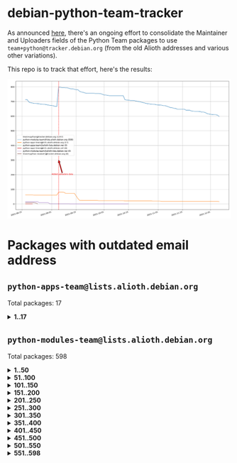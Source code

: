 # debian-python-team-tracker



As announced [here](https://lists.debian.org/debian-python/2021/08/msg00006.html), there's an ongoing effort to consolidate the Maintainer and Uploaders fields of the Python Team packages to use `team+python@tracker.debian.org` (from the old Alioth addresses and various other variations).



This repo is to track that effort, here's the results:



![Python team emails](images/python_team_emails.svg)


# Packages with outdated email address

## `python-apps-team@lists.alioth.debian.org`
Total packages: 17
<details>
<summary><b>1..17</b></summary>


| # | Package | Version |
| --- | --- | --- |
| 1 | [ctop](https://tracker.debian.org/ctop) | 1.0.0-2.1 |
| 2 | [cython](https://tracker.debian.org/cython) | 0.29.14-1 |
| 3 | [db2twitter](https://tracker.debian.org/db2twitter) | 0.6-1.1 |
| 4 | [dodgy](https://tracker.debian.org/dodgy) | 0.1.9-3 |
| 5 | [etm](https://tracker.debian.org/etm) | 3.2.30-1.1 |
| 6 | [firmware-microbit-micropython](https://tracker.debian.org/firmware-microbit-micropython) | 1.0.1-2 |
| 7 | [freealchemist](https://tracker.debian.org/freealchemist) | 0.5-1.1 |
| 8 | [kanboard-cli](https://tracker.debian.org/kanboard-cli) | 0.0.2-1.1 |
| 9 | [lightyears](https://tracker.debian.org/lightyears) | 1.4-2 |
| 10 | [muttdown](https://tracker.debian.org/muttdown) | 0.3.4-1 |
| 11 | [pipenv](https://tracker.debian.org/pipenv) | 11.9.0-1.1 |
| 12 | [prospector](https://tracker.debian.org/prospector) | 1.1.7-2 |
| 13 | [pybik](https://tracker.debian.org/pybik) | 3.0-3.1 |
| 14 | [retweet](https://tracker.debian.org/retweet) | 0.10-1.1 |
| 15 | [sen](https://tracker.debian.org/sen) | 0.6.1-0.1 |
| 16 | [sinntp](https://tracker.debian.org/sinntp) | 1.6-1.2 |
| 17 | [smem](https://tracker.debian.org/smem) | 1.5-1.1 |
</details>

## `python-modules-team@lists.alioth.debian.org`
Total packages: 598
<details>
<summary><b>1..50</b></summary>


| # | Package | Version |
| --- | --- | --- |
| 1 | [anorack](https://tracker.debian.org/anorack) | 0.2.7-1 |
| 2 | [anosql](https://tracker.debian.org/anosql) | 1.0.1-1 |
| 3 | [appdirs](https://tracker.debian.org/appdirs) | 1.4.4-1 |
| 4 | [asn1crypto](https://tracker.debian.org/asn1crypto) | 1.4.0-1 |
| 5 | [astral](https://tracker.debian.org/astral) | 1.6.1-2 |
| 6 | [authres](https://tracker.debian.org/authres) | 1.2.0-2 |
| 7 | [automat](https://tracker.debian.org/automat) | 20.2.0-1 |
| 8 | [azure-cosmos-table-python](https://tracker.debian.org/azure-cosmos-table-python) | 1.0.5+git20191025-5 |
| 9 | [bdist-nsi](https://tracker.debian.org/bdist-nsi) | 0.1.5-2 |
| 10 | [behave](https://tracker.debian.org/behave) | 1.2.6-3 |
| 11 | [bernhard](https://tracker.debian.org/bernhard) | 0.2.6-2 |
| 12 | [betamax](https://tracker.debian.org/betamax) | 0.8.1-2 |
| 13 | [bibtexparser](https://tracker.debian.org/bibtexparser) | 1.1.0+ds-3 |
| 14 | [binaryornot](https://tracker.debian.org/binaryornot) | 0.4.4+dfsg-4 |
| 15 | [bitstruct](https://tracker.debian.org/bitstruct) | 8.9.0-1 |
| 16 | [case](https://tracker.debian.org/case) | 1.5.3+dfsg-3 |
| 17 | [cerealizer](https://tracker.debian.org/cerealizer) | 0.8.1-3 |
| 18 | [chardet](https://tracker.debian.org/chardet) | 4.0.0-1 |
| 19 | [chargebee-python](https://tracker.debian.org/chargebee-python) | 1.6.6-1 |
| 20 | [chargebee2-python](https://tracker.debian.org/chargebee2-python) | 2.7.3-1 |
| 21 | [circuits](https://tracker.debian.org/circuits) | 3.1.0+ds1-2 |
| 22 | [codicefiscale](https://tracker.debian.org/codicefiscale) | 0.9+ds0-2 |
| 23 | [colorclass](https://tracker.debian.org/colorclass) | 2.2.0-2.1 |
| 24 | [colorspacious](https://tracker.debian.org/colorspacious) | 1.1.2-2 |
| 25 | [commonmark](https://tracker.debian.org/commonmark) | 0.9.1-3 |
| 26 | [constantly](https://tracker.debian.org/constantly) | 15.1.0-2 |
| 27 | [contextlib2](https://tracker.debian.org/contextlib2) | 0.6.0.post1-1 |
| 28 | [cookiecutter](https://tracker.debian.org/cookiecutter) | 1.7.3-1 |
| 29 | [coreapi](https://tracker.debian.org/coreapi) | 2.3.3-4 |
| 30 | [coreschema](https://tracker.debian.org/coreschema) | 0.0.4-3 |
| 31 | [cov-core](https://tracker.debian.org/cov-core) | 1.15.0-3 |
| 32 | [cppy](https://tracker.debian.org/cppy) | 1.1.0-2 |
| 33 | [cram](https://tracker.debian.org/cram) | 0.7-4 |
| 34 | [cssutils](https://tracker.debian.org/cssutils) | 1.0.2-3 |
| 35 | [d2to1](https://tracker.debian.org/d2to1) | 0.2.12-2 |
| 36 | [deap](https://tracker.debian.org/deap) | 1.3.1-2 |
| 37 | [debiancontributors](https://tracker.debian.org/debiancontributors) | 0.7.8-2 |
| 38 | [devpi-common](https://tracker.debian.org/devpi-common) | 3.2.2-1.1 |
| 39 | [django-ajax-selects](https://tracker.debian.org/django-ajax-selects) | 1.7.0-3 |
| 40 | [django-anymail](https://tracker.debian.org/django-anymail) | 7.1.0-1 |
| 41 | [django-bitfield](https://tracker.debian.org/django-bitfield) | 1.9.6-2 |
| 42 | [django-dirtyfields](https://tracker.debian.org/django-dirtyfields) | 1.3.1-2 |
| 43 | [django-downloadview](https://tracker.debian.org/django-downloadview) | 2.1.1-1 |
| 44 | [django-environ](https://tracker.debian.org/django-environ) | 0.4.4-2 |
| 45 | [django-filter](https://tracker.debian.org/django-filter) | 2.4.0-1 |
| 46 | [django-hvad](https://tracker.debian.org/django-hvad) | 1.8.0-1.1 |
| 47 | [django-impersonate](https://tracker.debian.org/django-impersonate) | 1.5-1 |
| 48 | [django-js-reverse](https://tracker.debian.org/django-js-reverse) | 0.7.3-1.1 |
| 49 | [django-macaddress](https://tracker.debian.org/django-macaddress) | 1.5.0-2 |
| 50 | [django-markupfield](https://tracker.debian.org/django-markupfield) | 2.0.0-1 |
</details>
<details>
<summary><b>51..100</b></summary>

| # | Package | Version |
| --- | --- | --- |
| 51 | [django-memoize](https://tracker.debian.org/django-memoize) | 2.2.0+dfsg-1 |
| 52 | [django-nose](https://tracker.debian.org/django-nose) | 1.4.6-2.1 |
| 53 | [django-notification](https://tracker.debian.org/django-notification) | 1.2.0-3 |
| 54 | [django-organizations](https://tracker.debian.org/django-organizations) | 1.1.2-1 |
| 55 | [django-pagination](https://tracker.debian.org/django-pagination) | 1.0.7-4 |
| 56 | [django-paintstore](https://tracker.debian.org/django-paintstore) | 0.2-4 |
| 57 | [django-picklefield](https://tracker.debian.org/django-picklefield) | 3.0.1-1 |
| 58 | [django-pipeline](https://tracker.debian.org/django-pipeline) | 1.6.14-3 |
| 59 | [django-q](https://tracker.debian.org/django-q) | 1.2.1-1 |
| 60 | [django-recurrence](https://tracker.debian.org/django-recurrence) | 1.10.3-1 |
| 61 | [django-redis-sessions](https://tracker.debian.org/django-redis-sessions) | 0.6.1-2 |
| 62 | [django-simple-redis-admin](https://tracker.debian.org/django-simple-redis-admin) | 1.4.0-2 |
| 63 | [django-stronghold](https://tracker.debian.org/django-stronghold) | 0.3.0+debian-2 |
| 64 | [django-webpack-loader](https://tracker.debian.org/django-webpack-loader) | 0.6.0-2 |
| 65 | [django-websocket-redis](https://tracker.debian.org/django-websocket-redis) | 0.4.7-2 |
| 66 | [django-wkhtmltopdf](https://tracker.debian.org/django-wkhtmltopdf) | 3.3.0-1 |
| 67 | [django-xmlrpc](https://tracker.debian.org/django-xmlrpc) | 0.1.8-2 |
| 68 | [djangorestframework-api-key](https://tracker.debian.org/djangorestframework-api-key) | 2.0.0-2 |
| 69 | [dkimpy](https://tracker.debian.org/dkimpy) | 1.0.5-1 |
| 70 | [dnsdiag](https://tracker.debian.org/dnsdiag) | 1.7.0-1.1 |
| 71 | [dockerpty](https://tracker.debian.org/dockerpty) | 0.4.1-2 |
| 72 | [dominate](https://tracker.debian.org/dominate) | 2.3.1-2 |
| 73 | [drf-generators](https://tracker.debian.org/drf-generators) | 0.5.0-1 |
| 74 | [elasticsearch-curator](https://tracker.debian.org/elasticsearch-curator) | 5.8.1-1 |
| 75 | [entrypoints](https://tracker.debian.org/entrypoints) | 0.3-3 |
| 76 | [enum34](https://tracker.debian.org/enum34) | 1.1.6-4 |
| 77 | [enzyme](https://tracker.debian.org/enzyme) | 0.4.1-2 |
| 78 | [exam](https://tracker.debian.org/exam) | 0.10.5-3 |
| 79 | [factory-boy](https://tracker.debian.org/factory-boy) | 2.11.1-3 |
| 80 | [faker](https://tracker.debian.org/faker) | 0.9.3-0.1 |
| 81 | [fakesleep](https://tracker.debian.org/fakesleep) | 0.1-2 |
| 82 | [fastchunking](https://tracker.debian.org/fastchunking) | 0.0.3-2 |
| 83 | [feedgenerator](https://tracker.debian.org/feedgenerator) | 1.9-2 |
| 84 | [flake8-polyfill](https://tracker.debian.org/flake8-polyfill) | 1.0.2-2 |
| 85 | [flask-api](https://tracker.debian.org/flask-api) | 1.1+dfsg-1.1 |
| 86 | [flask-babelex](https://tracker.debian.org/flask-babelex) | 0.9.4-1 |
| 87 | [flask-bcrypt](https://tracker.debian.org/flask-bcrypt) | 0.7.1-2 |
| 88 | [flask-compress](https://tracker.debian.org/flask-compress) | 1.4.0-3 |
| 89 | [flask-gravatar](https://tracker.debian.org/flask-gravatar) | 0.4.2-2 |
| 90 | [flask-htmlmin](https://tracker.debian.org/flask-htmlmin) | 1.3.2-2 |
| 91 | [flask-ldapconn](https://tracker.debian.org/flask-ldapconn) | 0.7.2-1.1 |
| 92 | [flask-limiter](https://tracker.debian.org/flask-limiter) | 1.0.1-2 |
| 93 | [flask-login](https://tracker.debian.org/flask-login) | 0.5.0-1 |
| 94 | [flask-mail](https://tracker.debian.org/flask-mail) | 0.9.1+dfsg1-1.1 |
| 95 | [flask-mongoengine](https://tracker.debian.org/flask-mongoengine) | 0.9.3-4 |
| 96 | [flask-multistatic](https://tracker.debian.org/flask-multistatic) | 1.0-2 |
| 97 | [flask-paranoid](https://tracker.debian.org/flask-paranoid) | 0.2.0-3.1 |
| 98 | [flask-script](https://tracker.debian.org/flask-script) | 2.0.6-2 |
| 99 | [flask-silk](https://tracker.debian.org/flask-silk) | 0.2-18 |
| 100 | [flask-wtf](https://tracker.debian.org/flask-wtf) | 0.14.3-1 |
</details>
<details>
<summary><b>101..150</b></summary>

| # | Package | Version |
| --- | --- | --- |
| 101 | [flufl.bounce](https://tracker.debian.org/flufl.bounce) | 3.0.1-1 |
| 102 | [flufl.enum](https://tracker.debian.org/flufl.enum) | 4.1.1-3 |
| 103 | [flufl.i18n](https://tracker.debian.org/flufl.i18n) | 3.0.1-1 |
| 104 | [flufl.lock](https://tracker.debian.org/flufl.lock) | 5.0.1-1 |
| 105 | [flufl.password](https://tracker.debian.org/flufl.password) | 1.3-3 |
| 106 | [flufl.testing](https://tracker.debian.org/flufl.testing) | 0.7-2 |
| 107 | [gerritlib](https://tracker.debian.org/gerritlib) | 0.8.0-2 |
| 108 | [gmplot](https://tracker.debian.org/gmplot) | 1.2.0-2 |
| 109 | [gtextfsm](https://tracker.debian.org/gtextfsm) | 1.1.0-2 |
| 110 | [gtts](https://tracker.debian.org/gtts) | 2.0.3-1 |
| 111 | [gtts-token](https://tracker.debian.org/gtts-token) | 1.1.3-1 |
| 112 | [guzzle-sphinx-theme](https://tracker.debian.org/guzzle-sphinx-theme) | 0.7.11-5 |
| 113 | [hachoir](https://tracker.debian.org/hachoir) | 3.1.0+dfsg-3 |
| 114 | [haproxy-log-analysis](https://tracker.debian.org/haproxy-log-analysis) | 2.0~b0-2 |
| 115 | [heapdict](https://tracker.debian.org/heapdict) | 1.0.1-1 |
| 116 | [hiro](https://tracker.debian.org/hiro) | 0.5-2 |
| 117 | [hypothesis-auto](https://tracker.debian.org/hypothesis-auto) | 1.1.4-2 |
| 118 | [importmagic](https://tracker.debian.org/importmagic) | 0.1.7-2 |
| 119 | [inflection](https://tracker.debian.org/inflection) | 0.3.1-2 |
| 120 | [isodate](https://tracker.debian.org/isodate) | 0.6.0-2 |
| 121 | [jaraco.itertools](https://tracker.debian.org/jaraco.itertools) | 2.0.1-4 |
| 122 | [javaproperties](https://tracker.debian.org/javaproperties) | 0.7.0-1 |
| 123 | [jpylyzer](https://tracker.debian.org/jpylyzer) | 2.0.0-3 |
| 124 | [json-tricks](https://tracker.debian.org/json-tricks) | 3.11.0-2 |
| 125 | [jsonhyperschema-codec](https://tracker.debian.org/jsonhyperschema-codec) | 1.0.3-2 |
| 126 | [junos-eznc](https://tracker.debian.org/junos-eznc) | 2.1.7-3 |
| 127 | [jupyter-sphinx-theme](https://tracker.debian.org/jupyter-sphinx-theme) | 0.0.6+ds1-10 |
| 128 | [kitchen](https://tracker.debian.org/kitchen) | 1.2.6-2 |
| 129 | [kivy](https://tracker.debian.org/kivy) | 1.11.0-2 |
| 130 | [lazr.delegates](https://tracker.debian.org/lazr.delegates) | 2.0.3-2 |
| 131 | [lazr.smtptest](https://tracker.debian.org/lazr.smtptest) | 2.0.3-2 |
| 132 | [lexicon](https://tracker.debian.org/lexicon) | 3.3.17-1 |
| 133 | [libthumbor](https://tracker.debian.org/libthumbor) | 1.3.3-2 |
| 134 | [logilab-constraint](https://tracker.debian.org/logilab-constraint) | 0.6.0-2 |
| 135 | [mako](https://tracker.debian.org/mako) | 1.1.3+ds1-2 |
| 136 | [manuel](https://tracker.debian.org/manuel) | 1.10.1-2 |
| 137 | [markupsafe](https://tracker.debian.org/markupsafe) | 1.1.1-1 |
| 138 | [mercurial-extension-utils](https://tracker.debian.org/mercurial-extension-utils) | 1.5.1-1 |
| 139 | [mercurial-extension-utils](https://tracker.debian.org/mercurial-extension-utils) | 1.5.1-3 |
| 140 | [mercurial-keyring](https://tracker.debian.org/mercurial-keyring) | 1.3.1-3 |
| 141 | [microsoft-authentication-extensions-for-python](https://tracker.debian.org/microsoft-authentication-extensions-for-python) | 0.3.0-1 |
| 142 | [milksnake](https://tracker.debian.org/milksnake) | 0.1.5-1 |
| 143 | [mimerender](https://tracker.debian.org/mimerender) | 0.6.0-2 |
| 144 | [mmllib](https://tracker.debian.org/mmllib) | 0.3.0.post1-2 |
| 145 | [mockldap](https://tracker.debian.org/mockldap) | 0.3.0-4 |
| 146 | [modernize](https://tracker.debian.org/modernize) | 0.7-2 |
| 147 | [moksha.common](https://tracker.debian.org/moksha.common) | 1.2.5-4 |
| 148 | [mrtparse](https://tracker.debian.org/mrtparse) | 1.6-2 |
| 149 | [musicbrainzngs](https://tracker.debian.org/musicbrainzngs) | 0.7.1-2 |
| 150 | [mutagen](https://tracker.debian.org/mutagen) | 1.45.1-2 |
</details>
<details>
<summary><b>151..200</b></summary>

| # | Package | Version |
| --- | --- | --- |
| 151 | [mwic](https://tracker.debian.org/mwic) | 0.7.8-1 |
| 152 | [mysql-connector-python](https://tracker.debian.org/mysql-connector-python) | 8.0.15-2 |
| 153 | [nb2plots](https://tracker.debian.org/nb2plots) | 0.6-2 |
| 154 | [netmiko](https://tracker.debian.org/netmiko) | 2.4.2-1 |
| 155 | [networkx](https://tracker.debian.org/networkx) | 2.5+ds-2 |
| 156 | [nose](https://tracker.debian.org/nose) | 1.3.7-6 |
| 157 | [nose2](https://tracker.debian.org/nose2) | 0.9.2-1 |
| 158 | [nose2-cov](https://tracker.debian.org/nose2-cov) | 1.0a4-3 |
| 159 | [ntplib](https://tracker.debian.org/ntplib) | 0.3.3-2 |
| 160 | [numpy-stl](https://tracker.debian.org/numpy-stl) | 2.9.0-1 |
| 161 | [numpydoc](https://tracker.debian.org/numpydoc) | 1.1.0-3 |
| 162 | [obsub](https://tracker.debian.org/obsub) | 0.2-4 |
| 163 | [okasha](https://tracker.debian.org/okasha) | 0.2.4-4 |
| 164 | [overpass](https://tracker.debian.org/overpass) | 0.7-1 |
| 165 | [pastescript](https://tracker.debian.org/pastescript) | 2.0.2-4 |
| 166 | [pcapy](https://tracker.debian.org/pcapy) | 0.11.4-2 |
| 167 | [pdfkit](https://tracker.debian.org/pdfkit) | 0.6.1-2 |
| 168 | [pep8](https://tracker.debian.org/pep8) | 1.7.1-9 |
| 169 | [pep8-naming](https://tracker.debian.org/pep8-naming) | 0.10.0-1 |
| 170 | [pg8000](https://tracker.debian.org/pg8000) | 1.10.6-2 |
| 171 | [pidcat](https://tracker.debian.org/pidcat) | 2.1.0-4 |
| 172 | [pilkit](https://tracker.debian.org/pilkit) | 2.0-3 |
| 173 | [plastex](https://tracker.debian.org/plastex) | 2.1-2 |
| 174 | [portio](https://tracker.debian.org/portio) | 0.5-4 |
| 175 | [postgresfixture](https://tracker.debian.org/postgresfixture) | 0.4.2-1 |
| 176 | [power](https://tracker.debian.org/power) | 1.4+dfsg-4 |
| 177 | [pprintpp](https://tracker.debian.org/pprintpp) | 0.4.0-2 |
| 178 | [preggy](https://tracker.debian.org/preggy) | 1.4.4-1 |
| 179 | [prettytable](https://tracker.debian.org/prettytable) | 0.7.2-5 |
| 180 | [proxmoxer](https://tracker.debian.org/proxmoxer) | 1.0.3-2 |
| 181 | [ptable](https://tracker.debian.org/ptable) | 0.9.2-2 |
| 182 | [py-macaroon-bakery](https://tracker.debian.org/py-macaroon-bakery) | 1.3.1-1 |
| 183 | [py-radix](https://tracker.debian.org/py-radix) | 0.10.0-3 |
| 184 | [py3dns](https://tracker.debian.org/py3dns) | 3.2.1-1 |
| 185 | [pyasn1](https://tracker.debian.org/pyasn1) | 0.4.8-1 |
| 186 | [pybindgen](https://tracker.debian.org/pybindgen) | 0.20.0+dfsg1-2 |
| 187 | [pycairo](https://tracker.debian.org/pycairo) | 1.16.2-3 |
| 188 | [pycairo](https://tracker.debian.org/pycairo) | 1.16.2-4 |
| 189 | [pycallgraph](https://tracker.debian.org/pycallgraph) | 1.1.3-1.2 |
| 190 | [pycifrw](https://tracker.debian.org/pycifrw) | 4.4-2 |
| 191 | [pyclamd](https://tracker.debian.org/pyclamd) | 0.4.0-2 |
| 192 | [pycodestyle](https://tracker.debian.org/pycodestyle) | 2.6.0-1 |
| 193 | [pycxx](https://tracker.debian.org/pycxx) | 7.1.4-0.2 |
| 194 | [pydbus](https://tracker.debian.org/pydbus) | 0.6.0-4 |
| 195 | [pydenticon](https://tracker.debian.org/pydenticon) | 0.3.1-2 |
| 196 | [pydispatcher](https://tracker.debian.org/pydispatcher) | 2.0.5-2 |
| 197 | [pydle](https://tracker.debian.org/pydle) | 0.9.4-2 |
| 198 | [pyeapi](https://tracker.debian.org/pyeapi) | 0.8.1-2 |
| 199 | [pyee](https://tracker.debian.org/pyee) | 7.0.2-1 |
| 200 | [pyenchant](https://tracker.debian.org/pyenchant) | 3.2.0-1 |
</details>
<details>
<summary><b>201..250</b></summary>

| # | Package | Version |
| --- | --- | --- |
| 201 | [pyfg](https://tracker.debian.org/pyfg) | 0.50-2 |
| 202 | [pyfiglet](https://tracker.debian.org/pyfiglet) | 0.8.0+dfsg-1 |
| 203 | [pyfribidi](https://tracker.debian.org/pyfribidi) | 0.12.0+repack-7 |
| 204 | [pygame](https://tracker.debian.org/pygame) | 1.9.6+dfsg-2 |
| 205 | [pygeoif](https://tracker.debian.org/pygeoif) | 0.7-2 |
| 206 | [pygments](https://tracker.debian.org/pygments) | 2.3.1+dfsg-3 |
| 207 | [pygtail](https://tracker.debian.org/pygtail) | 0.6.1-2 |
| 208 | [pygtkspellcheck](https://tracker.debian.org/pygtkspellcheck) | 4.0.5-2 |
| 209 | [pyhamcrest](https://tracker.debian.org/pyhamcrest) | 1.9.0-3 |
| 210 | [pyinotify](https://tracker.debian.org/pyinotify) | 0.9.6-1.3 |
| 211 | [pyiosxr](https://tracker.debian.org/pyiosxr) | 0.52-1.1 |
| 212 | [pyjavaproperties](https://tracker.debian.org/pyjavaproperties) | 0.7-2 |
| 213 | [pyjokes](https://tracker.debian.org/pyjokes) | 0.5.0-3 |
| 214 | [pykcs11](https://tracker.debian.org/pykcs11) | 1.5.10-1 |
| 215 | [pylama](https://tracker.debian.org/pylama) | 7.4.3-3 |
| 216 | [pylibmc](https://tracker.debian.org/pylibmc) | 1.5.2-3 |
| 217 | [pylint-celery](https://tracker.debian.org/pylint-celery) | 0.3-5 |
| 218 | [pylint-common](https://tracker.debian.org/pylint-common) | 0.2.5-4 |
| 219 | [pylint-django](https://tracker.debian.org/pylint-django) | 2.0.13-1 |
| 220 | [pylint-flask](https://tracker.debian.org/pylint-flask) | 0.5-4 |
| 221 | [pylint-plugin-utils](https://tracker.debian.org/pylint-plugin-utils) | 0.6-1 |
| 222 | [pymacs](https://tracker.debian.org/pymacs) | 0.25-3 |
| 223 | [pymodbus](https://tracker.debian.org/pymodbus) | 2.1.0+dfsg-2 |
| 224 | [pynag](https://tracker.debian.org/pynag) | 1.1.2+dfsg-2 |
| 225 | [pynliner](https://tracker.debian.org/pynliner) | 0.8.0-2 |
| 226 | [pyopengl](https://tracker.debian.org/pyopengl) | 3.1.5+dfsg-1 |
| 227 | [pyparsing](https://tracker.debian.org/pyparsing) | 2.4.7-1 |
| 228 | [pyprind](https://tracker.debian.org/pyprind) | 2.11.2-2 |
| 229 | [pyquery](https://tracker.debian.org/pyquery) | 1.2.9-4 |
| 230 | [pyrad](https://tracker.debian.org/pyrad) | 2.1-2 |
| 231 | [pyrsistent](https://tracker.debian.org/pyrsistent) | 0.15.5-1 |
| 232 | [pysimplesoap](https://tracker.debian.org/pysimplesoap) | 1.16.2-3 |
| 233 | [pysmi](https://tracker.debian.org/pysmi) | 0.3.2-2 |
| 234 | [pysodium](https://tracker.debian.org/pysodium) | 0.7.0-2 |
| 235 | [pyspf](https://tracker.debian.org/pyspf) | 2.0.14-2 |
| 236 | [pysrt](https://tracker.debian.org/pysrt) | 1.0.1-2 |
| 237 | [pyssim](https://tracker.debian.org/pyssim) | 0.2-2 |
| 238 | [pytaglib](https://tracker.debian.org/pytaglib) | 0.3.6+dfsg-2 |
| 239 | [pytds](https://tracker.debian.org/pytds) | 1.10.0-1 |
| 240 | [pytest-arraydiff](https://tracker.debian.org/pytest-arraydiff) | 0.3-1 |
| 241 | [pytest-bdd](https://tracker.debian.org/pytest-bdd) | 3.2.1-1 |
| 242 | [pytest-cookies](https://tracker.debian.org/pytest-cookies) | 0.4.0-1 |
| 243 | [pytest-django](https://tracker.debian.org/pytest-django) | 3.5.1-1 |
| 244 | [pytest-expect](https://tracker.debian.org/pytest-expect) | 1.1.0-2 |
| 245 | [pytest-forked](https://tracker.debian.org/pytest-forked) | 1.3.0-1 |
| 246 | [pytest-httpbin](https://tracker.debian.org/pytest-httpbin) | 1.0.0-2 |
| 247 | [pytest-instafail](https://tracker.debian.org/pytest-instafail) | 0.4.2-1 |
| 248 | [pytest-remotedata](https://tracker.debian.org/pytest-remotedata) | 0.3.2-1 |
| 249 | [pytest-runner](https://tracker.debian.org/pytest-runner) | 2.11.1-1.2 |
| 250 | [pytest-sugar](https://tracker.debian.org/pytest-sugar) | 0.9.4-1 |
</details>
<details>
<summary><b>251..300</b></summary>

| # | Package | Version |
| --- | --- | --- |
| 251 | [pytest-tornado](https://tracker.debian.org/pytest-tornado) | 0.8.1-1 |
| 252 | [pytest-vcr](https://tracker.debian.org/pytest-vcr) | 1.0.2-2 |
| 253 | [python-activipy](https://tracker.debian.org/python-activipy) | 0.1-7 |
| 254 | [python-adal](https://tracker.debian.org/python-adal) | 1.2.2-1 |
| 255 | [python-aiohttp-session](https://tracker.debian.org/python-aiohttp-session) | 2.9.0-2 |
| 256 | [python-aioinflux](https://tracker.debian.org/python-aioinflux) | 0.9.0-2 |
| 257 | [python-aiomeasures](https://tracker.debian.org/python-aiomeasures) | 0.5.14-3 |
| 258 | [python-amqplib](https://tracker.debian.org/python-amqplib) | 1.0.2-2 |
| 259 | [python-apptools](https://tracker.debian.org/python-apptools) | 4.5.0-1.1 |
| 260 | [python-aptly](https://tracker.debian.org/python-aptly) | 0.12.10-2 |
| 261 | [python-args](https://tracker.debian.org/python-args) | 0.1.0-3 |
| 262 | [python-arpy](https://tracker.debian.org/python-arpy) | 1.1.1-4 |
| 263 | [python-astor](https://tracker.debian.org/python-astor) | 0.8.1-1 |
| 264 | [python-base58](https://tracker.debian.org/python-base58) | 1.0.3-1.1 |
| 265 | [python-bcdoc](https://tracker.debian.org/python-bcdoc) | 0.16.0-2 |
| 266 | [python-bioblend](https://tracker.debian.org/python-bioblend) | 0.7.0-3 |
| 267 | [python-bitbucket-api](https://tracker.debian.org/python-bitbucket-api) | 0.5.0-3 |
| 268 | [python-box](https://tracker.debian.org/python-box) | 3.4.6-2 |
| 269 | [python-btrees](https://tracker.debian.org/python-btrees) | 4.3.1-2 |
| 270 | [python-cachecontrol](https://tracker.debian.org/python-cachecontrol) | 0.12.6-1 |
| 271 | [python-can](https://tracker.debian.org/python-can) | 3.3.2.final~github-2 |
| 272 | [python-cement](https://tracker.debian.org/python-cement) | 2.10.0-2 |
| 273 | [python-cerberus](https://tracker.debian.org/python-cerberus) | 1.3.2-1 |
| 274 | [python-click-log](https://tracker.debian.org/python-click-log) | 0.2.1-2 |
| 275 | [python-clint](https://tracker.debian.org/python-clint) | 0.5.1-3 |
| 276 | [python-cluster](https://tracker.debian.org/python-cluster) | 1.3.3-3 |
| 277 | [python-cmarkgfm](https://tracker.debian.org/python-cmarkgfm) | 0.4.2-1 |
| 278 | [python-coloredlogs](https://tracker.debian.org/python-coloredlogs) | 7.3-2 |
| 279 | [python-colour](https://tracker.debian.org/python-colour) | 0.1.5-2 |
| 280 | [python-commentjson](https://tracker.debian.org/python-commentjson) | 0.8.3-2 |
| 281 | [python-consul](https://tracker.debian.org/python-consul) | 0.7.1-1.1 |
| 282 | [python-cookies](https://tracker.debian.org/python-cookies) | 2.2.1-3 |
| 283 | [python-cpuinfo](https://tracker.debian.org/python-cpuinfo) | 5.0.0-2 |
| 284 | [python-crcmod](https://tracker.debian.org/python-crcmod) | 1.7+dfsg-2 |
| 285 | [python-cs](https://tracker.debian.org/python-cs) | 2.7.1-1 |
| 286 | [python-cssselect2](https://tracker.debian.org/python-cssselect2) | 0.3.0-1 |
| 287 | [python-dbfread](https://tracker.debian.org/python-dbfread) | 2.0.7-3 |
| 288 | [python-decorator](https://tracker.debian.org/python-decorator) | 4.4.2-2 |
| 289 | [python-demjson](https://tracker.debian.org/python-demjson) | 2.2.4-5 |
| 290 | [python-diaspy](https://tracker.debian.org/python-diaspy) | 0.6.0-2 |
| 291 | [python-dict2xml](https://tracker.debian.org/python-dict2xml) | 1.7.0-1 |
| 292 | [python-dictobj](https://tracker.debian.org/python-dictobj) | 0.4-4 |
| 293 | [python-distro](https://tracker.debian.org/python-distro) | 1.5.0-1 |
| 294 | [python-distutils-extra](https://tracker.debian.org/python-distutils-extra) | 2.45 |
| 295 | [python-django-casclient](https://tracker.debian.org/python-django-casclient) | 1.5.3-1 |
| 296 | [python-django-dbconn-retry](https://tracker.debian.org/python-django-dbconn-retry) | 0.1.5-1.1 |
| 297 | [python-django-etcd-settings](https://tracker.debian.org/python-django-etcd-settings) | 0.1.13+dfsg-3 |
| 298 | [python-django-gravatar2](https://tracker.debian.org/python-django-gravatar2) | 1.4.4-2 |
| 299 | [python-django-jsonfield](https://tracker.debian.org/python-django-jsonfield) | 1.4.0-2 |
| 300 | [python-django-push-notifications](https://tracker.debian.org/python-django-push-notifications) | 1.4.1-1 |
</details>
<details>
<summary><b>301..350</b></summary>

| # | Package | Version |
| --- | --- | --- |
| 301 | [python-django-simple-history](https://tracker.debian.org/python-django-simple-history) | 2.7.0-1.1 |
| 302 | [python-django-split-settings](https://tracker.debian.org/python-django-split-settings) | 0.3.0-2 |
| 303 | [python-dnslib](https://tracker.debian.org/python-dnslib) | 0.9.14-1 |
| 304 | [python-docutils](https://tracker.debian.org/python-docutils) | 0.16+dfsg-2 |
| 305 | [python-doubleratchet](https://tracker.debian.org/python-doubleratchet) | 0.6.0-2 |
| 306 | [python-dpkt](https://tracker.debian.org/python-dpkt) | 1.9.2-2 |
| 307 | [python-easywebdav](https://tracker.debian.org/python-easywebdav) | 1.2.0-8 |
| 308 | [python-envisage](https://tracker.debian.org/python-envisage) | 4.9.0-2.1 |
| 309 | [python-envparse](https://tracker.debian.org/python-envparse) | 0.2.0-2 |
| 310 | [python-envs](https://tracker.debian.org/python-envs) | 1.2.6-1.1 |
| 311 | [python-epc](https://tracker.debian.org/python-epc) | 0.0.5-3 |
| 312 | [python-etcd](https://tracker.debian.org/python-etcd) | 0.4.5-2 |
| 313 | [python-ethtool](https://tracker.debian.org/python-ethtool) | 0.14-3 |
| 314 | [python-ewmh](https://tracker.debian.org/python-ewmh) | 0.1.6-2 |
| 315 | [python-exotel](https://tracker.debian.org/python-exotel) | 0.1.5-2 |
| 316 | [python-feather-format](https://tracker.debian.org/python-feather-format) | 0.3.1+dfsg1-4 |
| 317 | [python-flaky](https://tracker.debian.org/python-flaky) | 3.7.0-1 |
| 318 | [python-flask-marshmallow](https://tracker.debian.org/python-flask-marshmallow) | 0.10.1-4 |
| 319 | [python-flask-seeder](https://tracker.debian.org/python-flask-seeder) | 0.1~a2-2 |
| 320 | [python-ftputil](https://tracker.debian.org/python-ftputil) | 3.4-3 |
| 321 | [python-genty](https://tracker.debian.org/python-genty) | 1.3.2-1 |
| 322 | [python-geoip](https://tracker.debian.org/python-geoip) | 1.3.2-3 |
| 323 | [python-geoip2](https://tracker.debian.org/python-geoip2) | 2.9.0+dfsg1-2 |
| 324 | [python-getdns](https://tracker.debian.org/python-getdns) | 1.0.0~b1-2 |
| 325 | [python-gflags](https://tracker.debian.org/python-gflags) | 1.5.1-7 |
| 326 | [python-glob2](https://tracker.debian.org/python-glob2) | 0.5-3 |
| 327 | [python-hashids](https://tracker.debian.org/python-hashids) | 1.3.1-1 |
| 328 | [python-hidapi](https://tracker.debian.org/python-hidapi) | 0.9.0.post3-2 |
| 329 | [python-hiredis](https://tracker.debian.org/python-hiredis) | 1.0.1-1 |
| 330 | [python-hpilo](https://tracker.debian.org/python-hpilo) | 4.3-3 |
| 331 | [python-html2text](https://tracker.debian.org/python-html2text) | 2020.1.16-1 |
| 332 | [python-http-parser](https://tracker.debian.org/python-http-parser) | 0.9.0-1 |
| 333 | [python-httptools](https://tracker.debian.org/python-httptools) | 0.1.1-1 |
| 334 | [python-icalendar](https://tracker.debian.org/python-icalendar) | 4.0.3-4 |
| 335 | [python-idna](https://tracker.debian.org/python-idna) | 2.10-1 |
| 336 | [python-iniparse](https://tracker.debian.org/python-iniparse) | 0.4-3 |
| 337 | [python-ipaddr](https://tracker.debian.org/python-ipaddr) | 2.2.0-4 |
| 338 | [python-ipaddress](https://tracker.debian.org/python-ipaddress) | 1.0.23-1 |
| 339 | [python-ipfix](https://tracker.debian.org/python-ipfix) | 0.9.7-2 |
| 340 | [python-irodsclient](https://tracker.debian.org/python-irodsclient) | 0.8.1-2 |
| 341 | [python-isc-dhcp-leases](https://tracker.debian.org/python-isc-dhcp-leases) | 0.9.1-2 |
| 342 | [python-iso3166](https://tracker.debian.org/python-iso3166) | 0.8.git20170319-2 |
| 343 | [python-isoweek](https://tracker.debian.org/python-isoweek) | 1.3.3-3 |
| 344 | [python-jmespath](https://tracker.debian.org/python-jmespath) | 0.10.0-1 |
| 345 | [python-jsonrpc](https://tracker.debian.org/python-jsonrpc) | 1.13.0-1 |
| 346 | [python-junit-xml](https://tracker.debian.org/python-junit-xml) | 1.9-1 |
| 347 | [python-kanboard](https://tracker.debian.org/python-kanboard) | 1.0.1-1.1 |
| 348 | [python-keyring](https://tracker.debian.org/python-keyring) | 18.0.1-2 |
| 349 | [python-langdetect](https://tracker.debian.org/python-langdetect) | 1.0.7-4 |
| 350 | [python-ldap](https://tracker.debian.org/python-ldap) | 3.2.0-4 |
</details>
<details>
<summary><b>351..400</b></summary>

| # | Package | Version |
| --- | --- | --- |
| 351 | [python-ldapdomaindump](https://tracker.debian.org/python-ldapdomaindump) | 0.9.3-1 |
| 352 | [python-libguess](https://tracker.debian.org/python-libguess) | 1.1-4 |
| 353 | [python-logfury](https://tracker.debian.org/python-logfury) | 0.1.2-4 |
| 354 | [python-lupa](https://tracker.debian.org/python-lupa) | 1.9+dfsg-1 |
| 355 | [python-mailer](https://tracker.debian.org/python-mailer) | 0.8.1-4 |
| 356 | [python-mastodon](https://tracker.debian.org/python-mastodon) | 1.5.1-1 |
| 357 | [python-mccabe](https://tracker.debian.org/python-mccabe) | 0.6.1-3 |
| 358 | [python-measurement](https://tracker.debian.org/python-measurement) | 2.0.1-2 |
| 359 | [python-mechanize](https://tracker.debian.org/python-mechanize) | 1:0.4.5-2 |
| 360 | [python-meld3](https://tracker.debian.org/python-meld3) | 1.0.2-3 |
| 361 | [python-mnemonic](https://tracker.debian.org/python-mnemonic) | 0.19-1 |
| 362 | [python-model-mommy](https://tracker.debian.org/python-model-mommy) | 1.6.0-2 |
| 363 | [python-morris](https://tracker.debian.org/python-morris) | 1.2-2 |
| 364 | [python-mpegdash](https://tracker.debian.org/python-mpegdash) | 0.2.0-1 |
| 365 | [python-msrestazure](https://tracker.debian.org/python-msrestazure) | 0.6.2-1 |
| 366 | [python-multidict](https://tracker.debian.org/python-multidict) | 5.1.0-1 |
| 367 | [python-munch](https://tracker.debian.org/python-munch) | 2.3.2-2 |
| 368 | [python-murmurhash](https://tracker.debian.org/python-murmurhash) | 1.0.2-1 |
| 369 | [python-nacl](https://tracker.debian.org/python-nacl) | 1.4.0-1 |
| 370 | [python-nine](https://tracker.debian.org/python-nine) | 1.1.0-1 |
| 371 | [python-noise](https://tracker.debian.org/python-noise) | 1.2.3-3 |
| 372 | [python-notify2](https://tracker.debian.org/python-notify2) | 0.3-4 |
| 373 | [python-ntlm-auth](https://tracker.debian.org/python-ntlm-auth) | 1.4.0-1 |
| 374 | [python-oauth](https://tracker.debian.org/python-oauth) | 1.0.1-6 |
| 375 | [python-offtrac](https://tracker.debian.org/python-offtrac) | 0.1.0-2.1 |
| 376 | [python-ofxclient](https://tracker.debian.org/python-ofxclient) | 2.0.4-2 |
| 377 | [python-opcua](https://tracker.debian.org/python-opcua) | 0.98.11-1 |
| 378 | [python-openid-cla](https://tracker.debian.org/python-openid-cla) | 1.2-2 |
| 379 | [python-openid-teams](https://tracker.debian.org/python-openid-teams) | 1.2-2 |
| 380 | [python-openidc-client](https://tracker.debian.org/python-openidc-client) | 0.6.0-1.1 |
| 381 | [python-opentimestamps](https://tracker.debian.org/python-opentimestamps) | 0.4.1-1 |
| 382 | [python-padme](https://tracker.debian.org/python-padme) | 1.1.1-3 |
| 383 | [python-pampy](https://tracker.debian.org/python-pampy) | 1.8.4-2 |
| 384 | [python-pamqp](https://tracker.debian.org/python-pamqp) | 2.3.0-2 |
| 385 | [python-parse-type](https://tracker.debian.org/python-parse-type) | 0.3.4-3 |
| 386 | [python-path-and-address](https://tracker.debian.org/python-path-and-address) | 2.0.1-2 |
| 387 | [python-pathtools](https://tracker.debian.org/python-pathtools) | 0.1.2-4 |
| 388 | [python-paypal](https://tracker.debian.org/python-paypal) | 1.2.5-3 |
| 389 | [python-peakutils](https://tracker.debian.org/python-peakutils) | 1.3.3+ds-2 |
| 390 | [python-pem](https://tracker.debian.org/python-pem) | 19.1.0-1 |
| 391 | [python-persistent](https://tracker.debian.org/python-persistent) | 4.6.4-0.2 |
| 392 | [python-pex](https://tracker.debian.org/python-pex) | 1.1.14-3.1 |
| 393 | [python-pgbouncer](https://tracker.debian.org/python-pgbouncer) | 0.0.9-3 |
| 394 | [python-pgpdump](https://tracker.debian.org/python-pgpdump) | 1.5-2 |
| 395 | [python-pgspecial](https://tracker.debian.org/python-pgspecial) | 1.11.10+dfsg1-1 |
| 396 | [python-phonenumbers](https://tracker.debian.org/python-phonenumbers) | 8.12.1-1 |
| 397 | [python-picklable-itertools](https://tracker.debian.org/python-picklable-itertools) | 0.1.1-3 |
| 398 | [python-plac](https://tracker.debian.org/python-plac) | 0.9.6-1.1 |
| 399 | [python-plaster](https://tracker.debian.org/python-plaster) | 1.0-2 |
| 400 | [python-plaster-pastedeploy](https://tracker.debian.org/python-plaster-pastedeploy) | 0.5-3 |
</details>
<details>
<summary><b>401..450</b></summary>

| # | Package | Version |
| --- | --- | --- |
| 401 | [python-prctl](https://tracker.debian.org/python-prctl) | 1.7-2 |
| 402 | [python-preshed](https://tracker.debian.org/python-preshed) | 3.0.2-1 |
| 403 | [python-pretend](https://tracker.debian.org/python-pretend) | 1.0.9-1 |
| 404 | [python-prettylog](https://tracker.debian.org/python-prettylog) | 0.1.0-2 |
| 405 | [python-priority](https://tracker.debian.org/python-priority) | 1.3.0-3 |
| 406 | [python-progress](https://tracker.debian.org/python-progress) | 1.5-1 |
| 407 | [python-progressbar](https://tracker.debian.org/python-progressbar) | 2.5-2 |
| 408 | [python-prov](https://tracker.debian.org/python-prov) | 1.5.2-2 |
| 409 | [python-pskc](https://tracker.debian.org/python-pskc) | 1.1-3 |
| 410 | [python-publicsuffix2](https://tracker.debian.org/python-publicsuffix2) | 2.20191221-2 |
| 411 | [python-py-zipkin](https://tracker.debian.org/python-py-zipkin) | 0.15.0-1.1 |
| 412 | [python-pyasn1-modules](https://tracker.debian.org/python-pyasn1-modules) | 0.2.1-1 |
| 413 | [python-pyface](https://tracker.debian.org/python-pyface) | 6.1.2-2 |
| 414 | [python-pyftpdlib](https://tracker.debian.org/python-pyftpdlib) | 1.5.4-2 |
| 415 | [python-pygerrit2](https://tracker.debian.org/python-pygerrit2) | 2.0.4-2 |
| 416 | [python-pygtrie](https://tracker.debian.org/python-pygtrie) | 2.2-1.1 |
| 417 | [python-pypump](https://tracker.debian.org/python-pypump) | 0.7-3 |
| 418 | [python-pysnmp4-apps](https://tracker.debian.org/python-pysnmp4-apps) | 0.3.2-2.2 |
| 419 | [python-pysnmp4-mibs](https://tracker.debian.org/python-pysnmp4-mibs) | 0.1.3-3 |
| 420 | [python-pytest-benchmark](https://tracker.debian.org/python-pytest-benchmark) | 3.2.2-2 |
| 421 | [python-pyvmomi](https://tracker.debian.org/python-pyvmomi) | 6.7.1-3 |
| 422 | [python-qtpy](https://tracker.debian.org/python-qtpy) | 1.9.0-3 |
| 423 | [python-rarfile](https://tracker.debian.org/python-rarfile) | 3.1-1 |
| 424 | [python-ratelimiter](https://tracker.debian.org/python-ratelimiter) | 1.2.0.post0-1 |
| 425 | [python-redisearch-py](https://tracker.debian.org/python-redisearch-py) | 1.0.0-1 |
| 426 | [python-releases](https://tracker.debian.org/python-releases) | 1.6.3-1 |
| 427 | [python-repoze.lru](https://tracker.debian.org/python-repoze.lru) | 0.7-2 |
| 428 | [python-repoze.sphinx.autointerface](https://tracker.debian.org/python-repoze.sphinx.autointerface) | 0.8-0.2 |
| 429 | [python-repoze.tm2](https://tracker.debian.org/python-repoze.tm2) | 2.0-2 |
| 430 | [python-requests-cache](https://tracker.debian.org/python-requests-cache) | 0.5.2-1 |
| 431 | [python-requests-ntlm](https://tracker.debian.org/python-requests-ntlm) | 1.1.0-1.1 |
| 432 | [python-requirements-detector](https://tracker.debian.org/python-requirements-detector) | 0.6-2 |
| 433 | [python-restless](https://tracker.debian.org/python-restless) | 2.1.1-2 |
| 434 | [python-roman](https://tracker.debian.org/python-roman) | 2.0.0-4 |
| 435 | [python-rpaths](https://tracker.debian.org/python-rpaths) | 0.13-1.1 |
| 436 | [python-rply](https://tracker.debian.org/python-rply) | 0.7.7-2 |
| 437 | [python-schedutils](https://tracker.debian.org/python-schedutils) | 0.6-2.1 |
| 438 | [python-schema](https://tracker.debian.org/python-schema) | 0.6.7-3 |
| 439 | [python-schroot](https://tracker.debian.org/python-schroot) | 0.4-4 |
| 440 | [python-scp](https://tracker.debian.org/python-scp) | 0.13.0-2 |
| 441 | [python-scrapy-djangoitem](https://tracker.debian.org/python-scrapy-djangoitem) | 1.1.1-4 |
| 442 | [python-scripttest](https://tracker.debian.org/python-scripttest) | 1.3-3 |
| 443 | [python-scruffy](https://tracker.debian.org/python-scruffy) | 0.3.3-2 |
| 444 | [python-sdnotify](https://tracker.debian.org/python-sdnotify) | 0.3.1-2 |
| 445 | [python-serverfiles](https://tracker.debian.org/python-serverfiles) | 0.3.0-1 |
| 446 | [python-service-identity](https://tracker.debian.org/python-service-identity) | 18.1.0-6 |
| 447 | [python-sexpdata](https://tracker.debian.org/python-sexpdata) | 0.0.3-2 |
| 448 | [python-shade](https://tracker.debian.org/python-shade) | 1.30.0-3 |
| 449 | [python-shellescape](https://tracker.debian.org/python-shellescape) | 3.4.1-4 |
| 450 | [python-simpy](https://tracker.debian.org/python-simpy) | 2.3.1+dfsg-2 |
</details>
<details>
<summary><b>451..500</b></summary>

| # | Package | Version |
| --- | --- | --- |
| 451 | [python-simpy3](https://tracker.debian.org/python-simpy3) | 3.0.11-2 |
| 452 | [python-slimmer](https://tracker.debian.org/python-slimmer) | 0.1.30-8 |
| 453 | [python-slugify](https://tracker.debian.org/python-slugify) | 4.0.0-1 |
| 454 | [python-smstrade](https://tracker.debian.org/python-smstrade) | 0.2.4-6 |
| 455 | [python-socketpool](https://tracker.debian.org/python-socketpool) | 0.5.3-5 |
| 456 | [python-sphinx-issues](https://tracker.debian.org/python-sphinx-issues) | 1.2.0-2 |
| 457 | [python-spur](https://tracker.debian.org/python-spur) | 0.3.21-1 |
| 458 | [python-srp](https://tracker.debian.org/python-srp) | 1.0.15-1 |
| 459 | [python-statsd](https://tracker.debian.org/python-statsd) | 3.3.0-2 |
| 460 | [python-stopit](https://tracker.debian.org/python-stopit) | 1.1.2-1 |
| 461 | [python-structlog](https://tracker.debian.org/python-structlog) | 20.1.0-1 |
| 462 | [python-sunlight](https://tracker.debian.org/python-sunlight) | 1.1.5-3 |
| 463 | [python-suntime](https://tracker.debian.org/python-suntime) | 1.2.5-2 |
| 464 | [python-tblib](https://tracker.debian.org/python-tblib) | 1.7.0-1 |
| 465 | [python-tempita](https://tracker.debian.org/python-tempita) | 0.5.2-6 |
| 466 | [python-tesserocr](https://tracker.debian.org/python-tesserocr) | 2.5.0-1 |
| 467 | [python-test-server](https://tracker.debian.org/python-test-server) | 0.0.27-2 |
| 468 | [python-testing.common.database](https://tracker.debian.org/python-testing.common.database) | 2.0.0-2 |
| 469 | [python-testing.mysqld](https://tracker.debian.org/python-testing.mysqld) | 1.4.0-4 |
| 470 | [python-testing.postgresql](https://tracker.debian.org/python-testing.postgresql) | 1.3.0-2 |
| 471 | [python-thriftpy](https://tracker.debian.org/python-thriftpy) | 0.3.9+ds1-1 |
| 472 | [python-timeline](https://tracker.debian.org/python-timeline) | 0.0.7-2 |
| 473 | [python-tinycss](https://tracker.debian.org/python-tinycss) | 0.4-3 |
| 474 | [python-tinycss2](https://tracker.debian.org/python-tinycss2) | 1.0.2-1 |
| 475 | [python-tktreectrl](https://tracker.debian.org/python-tktreectrl) | 2.0.2-3 |
| 476 | [python-toml](https://tracker.debian.org/python-toml) | 0.10.1-1 |
| 477 | [python-traits](https://tracker.debian.org/python-traits) | 5.2.0-2 |
| 478 | [python-traitsui](https://tracker.debian.org/python-traitsui) | 6.1.3-3 |
| 479 | [python-translationstring](https://tracker.debian.org/python-translationstring) | 1.4-1 |
| 480 | [python-trie](https://tracker.debian.org/python-trie) | 0.2+ds-2 |
| 481 | [python-twitter](https://tracker.debian.org/python-twitter) | 3.3-2 |
| 482 | [python-typeguard](https://tracker.debian.org/python-typeguard) | 2.2.2-1.1 |
| 483 | [python-tzlocal](https://tracker.debian.org/python-tzlocal) | 2.1-1 |
| 484 | [python-udatetime](https://tracker.debian.org/python-udatetime) | 0.0.16-4 |
| 485 | [python-unicodecsv](https://tracker.debian.org/python-unicodecsv) | 0.14.1-2 |
| 486 | [python-unidiff](https://tracker.debian.org/python-unidiff) | 0.5.5-2 |
| 487 | [python-urlobject](https://tracker.debian.org/python-urlobject) | 2.4.3-3 |
| 488 | [python-urwidtrees](https://tracker.debian.org/python-urwidtrees) | 1.0.3.dev0-1 |
| 489 | [python-utils](https://tracker.debian.org/python-utils) | 2.3.0-2 |
| 490 | [python-vagrant](https://tracker.debian.org/python-vagrant) | 0.5.15-3 |
| 491 | [python-venusian](https://tracker.debian.org/python-venusian) | 3.0.0-1 |
| 492 | [python-vobject](https://tracker.debian.org/python-vobject) | 0.9.6.1-0.2 |
| 493 | [python-webencodings](https://tracker.debian.org/python-webencodings) | 0.5.1-2 |
| 494 | [python-webob](https://tracker.debian.org/python-webob) | 1:1.8.6-1.1 |
| 495 | [python-wget](https://tracker.debian.org/python-wget) | 3.2-3 |
| 496 | [python-wheezy.template](https://tracker.debian.org/python-wheezy.template) | 0.1.167-2 |
| 497 | [python-whoosh](https://tracker.debian.org/python-whoosh) | 2.7.4+git6-g9134ad92-5 |
| 498 | [python-wither](https://tracker.debian.org/python-wither) | 1.1-2 |
| 499 | [python-wsgilog](https://tracker.debian.org/python-wsgilog) | 0.3.1-3 |
| 500 | [python-x3dh](https://tracker.debian.org/python-x3dh) | 0.5.8-2 |
</details>
<details>
<summary><b>501..550</b></summary>

| # | Package | Version |
| --- | --- | --- |
| 501 | [python-xeddsa](https://tracker.debian.org/python-xeddsa) | 0.4.6-2 |
| 502 | [python-yaswfp](https://tracker.debian.org/python-yaswfp) | 0.9.3-1.1 |
| 503 | [python-zc.customdoctests](https://tracker.debian.org/python-zc.customdoctests) | 1.0.1-2 |
| 504 | [python-zipp](https://tracker.debian.org/python-zipp) | 1.0.0-3 |
| 505 | [python-zxcvbn](https://tracker.debian.org/python-zxcvbn) | 4.4.28-2 |
| 506 | [python3-proselint](https://tracker.debian.org/python3-proselint) | 0.10.2-2 |
| 507 | [pythondialog](https://tracker.debian.org/pythondialog) | 3.5.1-1 |
| 508 | [pythonmagick](https://tracker.debian.org/pythonmagick) | 0.9.19-6 |
| 509 | [pytoml](https://tracker.debian.org/pytoml) | 0.1.21-1 |
| 510 | [pyuca](https://tracker.debian.org/pyuca) | 1.2-2 |
| 511 | [pyutilib](https://tracker.debian.org/pyutilib) | 5.8.0-1 |
| 512 | [pywavelets](https://tracker.debian.org/pywavelets) | 1.1.1-1 |
| 513 | [pywinrm](https://tracker.debian.org/pywinrm) | 0.3.0-2 |
| 514 | [quark-sphinx-theme](https://tracker.debian.org/quark-sphinx-theme) | 0.5.1-2 |
| 515 | [readlike](https://tracker.debian.org/readlike) | 0.1.3-1.1 |
| 516 | [recommonmark](https://tracker.debian.org/recommonmark) | 0.6.0+ds-1 |
| 517 | [redis-py-cluster](https://tracker.debian.org/redis-py-cluster) | 2.0.0-1 |
| 518 | [reentry](https://tracker.debian.org/reentry) | 1.3.1-1 |
| 519 | [reparser](https://tracker.debian.org/reparser) | 1.4.3-1 |
| 520 | [requests-aws](https://tracker.debian.org/requests-aws) | 0.1.5-2 |
| 521 | [restrictedpython](https://tracker.debian.org/restrictedpython) | 4.0~b3-2 |
| 522 | [ripe-atlas-cousteau](https://tracker.debian.org/ripe-atlas-cousteau) | 1.4.2-3 |
| 523 | [ripe-atlas-sagan](https://tracker.debian.org/ripe-atlas-sagan) | 1.2.2-2 |
| 524 | [robot-detection](https://tracker.debian.org/robot-detection) | 0.4.0-2 |
| 525 | [routes](https://tracker.debian.org/routes) | 2.5.1-1 |
| 526 | [sgmllib3k](https://tracker.debian.org/sgmllib3k) | 1.0.0-3 |
| 527 | [simplegeneric](https://tracker.debian.org/simplegeneric) | 0.8.1-3 |
| 528 | [singledispatch](https://tracker.debian.org/singledispatch) | 3.4.0.3-3 |
| 529 | [sireader](https://tracker.debian.org/sireader) | 1.1.1-2 |
| 530 | [sleekxmpp](https://tracker.debian.org/sleekxmpp) | 1.3.3-6 |
| 531 | [slimit](https://tracker.debian.org/slimit) | 0.8.1-4 |
| 532 | [smartypants](https://tracker.debian.org/smartypants) | 2.0.0-2 |
| 533 | [social-auth-app-django](https://tracker.debian.org/social-auth-app-django) | 3.1.0-2.1 |
| 534 | [social-auth-core](https://tracker.debian.org/social-auth-core) | 3.1.0-1.1 |
| 535 | [sortedcollections](https://tracker.debian.org/sortedcollections) | 1.0.1-1 |
| 536 | [sortedcontainers](https://tracker.debian.org/sortedcontainers) | 2.1.0-2 |
| 537 | [sparql-wrapper-python](https://tracker.debian.org/sparql-wrapper-python) | 1.8.5-1 |
| 538 | [speaklater](https://tracker.debian.org/speaklater) | 1.3-5 |
| 539 | [sphinx](https://tracker.debian.org/sphinx) | 1.8.5-2 |
| 540 | [sphinx](https://tracker.debian.org/sphinx) | 1.8.5-3 |
| 541 | [sphinx](https://tracker.debian.org/sphinx) | 1.8.5-4 |
| 542 | [sphinx](https://tracker.debian.org/sphinx) | 1.8.5-5 |
| 543 | [sphinx](https://tracker.debian.org/sphinx) | 1.8.5-7 |
| 544 | [sphinx](https://tracker.debian.org/sphinx) | 1.8.5-9 |
| 545 | [sphinx](https://tracker.debian.org/sphinx) | 2.4.3-2 |
| 546 | [sphinx](https://tracker.debian.org/sphinx) | 2.4.3-4 |
| 547 | [sphinx](https://tracker.debian.org/sphinx) | 3.2.1-1 |
| 548 | [sphinx-autorun](https://tracker.debian.org/sphinx-autorun) | 1.1.0-3.1 |
| 549 | [sphinx-celery](https://tracker.debian.org/sphinx-celery) | 2.0.0-1 |
| 550 | [sphinx-intl](https://tracker.debian.org/sphinx-intl) | 2.0.1-2 |
</details>
<details>
<summary><b>551..598</b></summary>

| # | Package | Version |
| --- | --- | --- |
| 551 | [sphinxcontrib-devhelp](https://tracker.debian.org/sphinxcontrib-devhelp) | 1.0.2-2 |
| 552 | [sphinxcontrib-doxylink](https://tracker.debian.org/sphinxcontrib-doxylink) | 1.5-1 |
| 553 | [sphinxcontrib-log-cabinet](https://tracker.debian.org/sphinxcontrib-log-cabinet) | 1.0.1-2 |
| 554 | [sphinxcontrib-qthelp](https://tracker.debian.org/sphinxcontrib-qthelp) | 1.0.3-2 |
| 555 | [sphinxcontrib-rubydomain](https://tracker.debian.org/sphinxcontrib-rubydomain) | 0.1~dev-20100804-2 |
| 556 | [sphinxcontrib-websupport](https://tracker.debian.org/sphinxcontrib-websupport) | 1.2.4-1 |
| 557 | [sphinxtesters](https://tracker.debian.org/sphinxtesters) | 0.2.3-1 |
| 558 | [sqlalchemy](https://tracker.debian.org/sqlalchemy) | 1.3.15+ds1-1 |
| 559 | [sshpubkeys](https://tracker.debian.org/sshpubkeys) | 3.1.0-2.1 |
| 560 | [sshtunnel](https://tracker.debian.org/sshtunnel) | 0.1.4-2 |
| 561 | [stardicter](https://tracker.debian.org/stardicter) | 1.2-1 |
| 562 | [straight.plugin](https://tracker.debian.org/straight.plugin) | 1.4.1-3 |
| 563 | [stsci.distutils](https://tracker.debian.org/stsci.distutils) | 0.3.7-5 |
| 564 | [subvertpy](https://tracker.debian.org/subvertpy) | 0.11.0~git20191228+2423bf1-3 |
| 565 | [tagpy](https://tracker.debian.org/tagpy) | 2013.1-7 |
| 566 | [terminaltables](https://tracker.debian.org/terminaltables) | 3.1.0-3 |
| 567 | [texext](https://tracker.debian.org/texext) | 0.6.6-2 |
| 568 | [tinydb](https://tracker.debian.org/tinydb) | 3.15.2-2 |
| 569 | [tldextract](https://tracker.debian.org/tldextract) | 2.2.1-1 |
| 570 | [translation-finder](https://tracker.debian.org/translation-finder) | 1.0-1 |
| 571 | [transmissionrpc](https://tracker.debian.org/transmissionrpc) | 0.11-4 |
| 572 | [twodict](https://tracker.debian.org/twodict) | 1.2-2 |
| 573 | [txws](https://tracker.debian.org/txws) | 0.9.1-4 |
| 574 | [txzmq](https://tracker.debian.org/txzmq) | 0.8.0-2 |
| 575 | [typogrify](https://tracker.debian.org/typogrify) | 1:2.0.7-2 |
| 576 | [u-msgpack-python](https://tracker.debian.org/u-msgpack-python) | 2.3.0-2 |
| 577 | [utidylib](https://tracker.debian.org/utidylib) | 0.5-3 |
| 578 | [validators](https://tracker.debian.org/validators) | 0.14.2-2 |
| 579 | [vcr.py](https://tracker.debian.org/vcr.py) | 4.0.2-1 |
| 580 | [vim-autopep8](https://tracker.debian.org/vim-autopep8) | 1.2.0-2 |
| 581 | [vsts-cd-manager](https://tracker.debian.org/vsts-cd-manager) | 1.0.2-3 |
| 582 | [wchartype](https://tracker.debian.org/wchartype) | 0.1-2 |
| 583 | [wcwidth](https://tracker.debian.org/wcwidth) | 0.1.9+dfsg1-2 |
| 584 | [webpy](https://tracker.debian.org/webpy) | 1:0.61-1 |
| 585 | [wheel](https://tracker.debian.org/wheel) | 0.34.2-1 |
| 586 | [whichcraft](https://tracker.debian.org/whichcraft) | 0.4.1-2 |
| 587 | [wikitrans](https://tracker.debian.org/wikitrans) | 1.3-1 |
| 588 | [willow](https://tracker.debian.org/willow) | 1.4-1 |
| 589 | [wlc](https://tracker.debian.org/wlc) | 1.2-1 |
| 590 | [wokkel](https://tracker.debian.org/wokkel) | 18.0.0-3.1 |
| 591 | [wsgiproxy2](https://tracker.debian.org/wsgiproxy2) | 0.4.5-1.1 |
| 592 | [wtf-peewee](https://tracker.debian.org/wtf-peewee) | 3.0.0+dfsg-2 |
| 593 | [wtforms](https://tracker.debian.org/wtforms) | 2.2.1-2 |
| 594 | [xhtml2pdf](https://tracker.debian.org/xhtml2pdf) | 0.2.4-1 |
| 595 | [xlwt](https://tracker.debian.org/xlwt) | 1.3.0-3 |
| 596 | [zc.lockfile](https://tracker.debian.org/zc.lockfile) | 2.0-1 |
| 597 | [zict](https://tracker.debian.org/zict) | 2.0.0-1 |
| 598 | [zope.deprecation](https://tracker.debian.org/zope.deprecation) | 4.4.0-4 |
</details>
